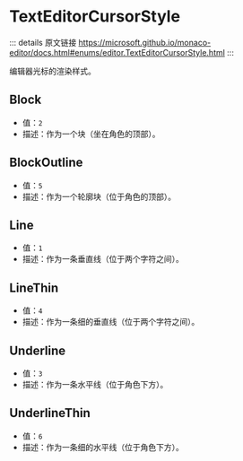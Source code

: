 # TextEditorCursorStyle
        
::: details 原文链接
https://microsoft.github.io/monaco-editor/docs.html#enums/editor.TextEditorCursorStyle.html
:::

编辑器光标的渲染样式。

## Block
- 值：`2`
- 描述：作为一个块（坐在角色的顶部）。

## BlockOutline
- 值：`5`
- 描述：作为一个轮廓块（位于角色的顶部）。

## Line
- 值：`1`
- 描述：作为一条垂直线（位于两个字符之间）。

## LineThin
- 值：`4`
- 描述：作为一条细的垂直线（位于两个字符之间）。

## Underline
- 值：`3`
- 描述：作为一条水平线（位于角色下方）。

## UnderlineThin
- 值：`6`
- 描述：作为一条细的水平线（位于角色下方）。
